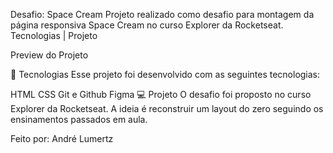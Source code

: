 Desafio: Space Cream
Projeto realizado como desafio para montagem da página responsiva Space Cream no curso Explorer da Rocketseat.
Tecnologias   |    Projeto   


Preview do Projeto

🚀 Tecnologias
Esse projeto foi desenvolvido com as seguintes tecnologias:

HTML
CSS
Git e Github
Figma
💻 Projeto
O desafio foi proposto no curso Explorer da Rocketseat. A ideia é reconstruir um layout do zero seguindo os ensinamentos passados em aula.


Feito por: André Lumertz